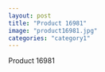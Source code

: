 ```yaml
---
layout: post
title: "Product 16981"
image: "product16981.jpg"
categories: "category1"
---
```

Product 16981
